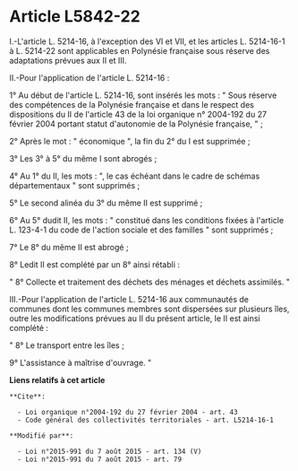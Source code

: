 # Article L5842-22

I.-L'article L. 5214-16, à l'exception des VI et VII, et les articles L. 5214-16-1 à L. 5214-22 sont applicables en Polynésie
française sous réserve des adaptations prévues aux II et III. 

II.-Pour l'application de l'article L. 5214-16 : 

1° Au début de l'article L. 5214-16, sont insérés les mots : " Sous réserve des compétences de la Polynésie française et dans
le respect des dispositions du II de l'article 43 de la loi organique n° 2004-192 du 27 février 2004 portant statut
d'autonomie de la Polynésie française, " ; 

2° Après le mot : " économique ", la fin du 2° du I est supprimée ; 

3° Les 3° à 5° du même I sont abrogés ; 

4° Au 1° du II, les mots : ", le cas échéant dans le cadre de schémas départementaux " sont supprimés ; 

5° Le second alinéa du 3° du même II est supprimé ; 

6° Au 5° dudit II, les mots : " constitué dans les conditions fixées à l'article L. 123-4-1 du code de l'action sociale et
des familles " sont supprimés ; 

7° Le 8° du même II est abrogé ; 

8° Ledit II est complété par un 8° ainsi rétabli : 

" 8° Collecte et traitement des déchets des ménages et déchets assimilés. " 

III.-Pour l'application de l'article L. 5214-16 aux communautés de communes dont les communes membres sont dispersées sur
plusieurs îles, outre les modifications prévues au II du présent article, le II est ainsi complété : 

" 8° Le transport entre les îles ; 

9° L'assistance à maîtrise d'ouvrage. "

**Liens relatifs à cet article**

	**Cite**:

	  - Loi organique n°2004-192 du 27 février 2004 - art. 43
	  - Code général des collectivités territoriales - art. L5214-16-1

	**Modifié par**:

	  - Loi n°2015-991 du 7 août 2015 - art. 134 (V)
	  - Loi n°2015-991 du 7 août 2015 - art. 79
